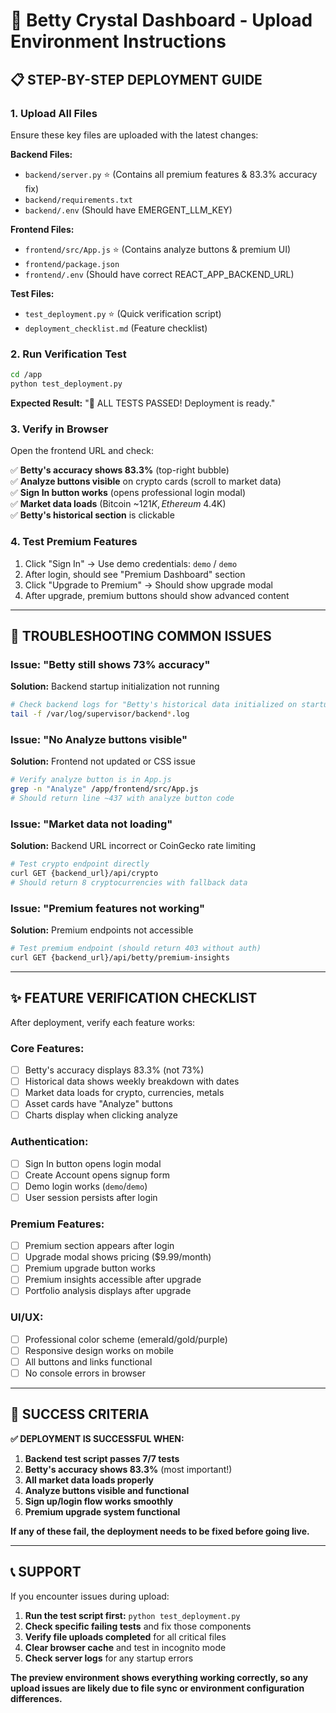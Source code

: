 # 🚀 Betty Crystal Dashboard - Upload Environment Instructions

## 📋 STEP-BY-STEP DEPLOYMENT GUIDE

### 1. **Upload All Files**
Ensure these key files are uploaded with the latest changes:

**Backend Files:**
- `backend/server.py` ⭐ (Contains all premium features & 83.3% accuracy fix)
- `backend/requirements.txt` 
- `backend/.env` (Should have EMERGENT_LLM_KEY)

**Frontend Files:**  
- `frontend/src/App.js` ⭐ (Contains analyze buttons & premium UI)
- `frontend/package.json`
- `frontend/.env` (Should have correct REACT_APP_BACKEND_URL)

**Test Files:**
- `test_deployment.py` ⭐ (Quick verification script)
- `deployment_checklist.md` (Feature checklist)

### 2. **Run Verification Test**
```bash
cd /app
python test_deployment.py
```
**Expected Result:** "🎉 ALL TESTS PASSED! Deployment is ready."

### 3. **Verify in Browser**
Open the frontend URL and check:

✅ **Betty's accuracy shows 83.3%** (top-right bubble)  
✅ **Analyze buttons visible** on crypto cards (scroll to market data)  
✅ **Sign In button works** (opens professional login modal)  
✅ **Market data loads** (Bitcoin ~$121K, Ethereum ~$4.4K)  
✅ **Betty's historical section** is clickable  

### 4. **Test Premium Features**
1. Click "Sign In" → Use demo credentials: `demo` / `demo`
2. After login, should see "Premium Dashboard" section
3. Click "Upgrade to Premium" → Should show upgrade modal
4. After upgrade, premium buttons should show advanced content

---

## 🔧 TROUBLESHOOTING COMMON ISSUES

### Issue: "Betty still shows 73% accuracy"
**Solution:** Backend startup initialization not running
```bash
# Check backend logs for "Betty's historical data initialized on startup" 
tail -f /var/log/supervisor/backend*.log
```

### Issue: "No Analyze buttons visible" 
**Solution:** Frontend not updated or CSS issue
```bash
# Verify analyze button is in App.js
grep -n "Analyze" /app/frontend/src/App.js
# Should return line ~437 with analyze button code
```

### Issue: "Market data not loading"
**Solution:** Backend URL incorrect or CoinGecko rate limiting
```bash
# Test crypto endpoint directly
curl GET {backend_url}/api/crypto
# Should return 8 cryptocurrencies with fallback data
```

### Issue: "Premium features not working"
**Solution:** Premium endpoints not accessible  
```bash
# Test premium endpoint (should return 403 without auth)
curl GET {backend_url}/api/betty/premium-insights
```

---

## ✨ FEATURE VERIFICATION CHECKLIST

After deployment, verify each feature works:

### Core Features:
- [ ] Betty's accuracy displays 83.3% (not 73%)
- [ ] Historical data shows weekly breakdown with dates
- [ ] Market data loads for crypto, currencies, metals  
- [ ] Asset cards have "Analyze" buttons
- [ ] Charts display when clicking analyze

### Authentication:
- [ ] Sign In button opens login modal
- [ ] Create Account opens signup form  
- [ ] Demo login works (`demo`/`demo`)
- [ ] User session persists after login

### Premium Features:
- [ ] Premium section appears after login
- [ ] Upgrade modal shows pricing ($9.99/month)
- [ ] Premium upgrade button works
- [ ] Premium insights accessible after upgrade
- [ ] Portfolio analysis displays after upgrade

### UI/UX:
- [ ] Professional color scheme (emerald/gold/purple)
- [ ] Responsive design works on mobile
- [ ] All buttons and links functional
- [ ] No console errors in browser

---

## 🎯 SUCCESS CRITERIA

**✅ DEPLOYMENT IS SUCCESSFUL WHEN:**

1. **Backend test script passes 7/7 tests**
2. **Betty's accuracy shows 83.3%** (most important!)
3. **All market data loads properly**  
4. **Analyze buttons visible and functional**
5. **Sign up/login flow works smoothly**
6. **Premium upgrade system functional**

**If any of these fail, the deployment needs to be fixed before going live.**

---

## 📞 SUPPORT

If you encounter issues during upload:

1. **Run the test script first:** `python test_deployment.py`
2. **Check specific failing tests** and fix those components
3. **Verify file uploads completed** for all critical files
4. **Clear browser cache** and test in incognito mode
5. **Check server logs** for any startup errors

**The preview environment shows everything working correctly, so any upload issues are likely due to file sync or environment configuration differences.**